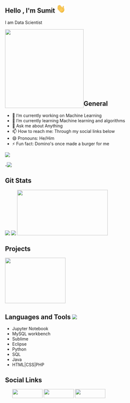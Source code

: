 
        
## Hello , I'm Sumit <img src="https://raw.githubusercontent.com/ABSphreak/ABSphreak/master/gifs/Hi.gif" width="30px">

I am Data Scientist 

<a href="https://github.com/Sumit2034"><img align="left" width="260" height="260" src="https://images.squarespace-cdn.com/content/v1/5a8c4760f6576e0ca2ed2269/1563006549247-VMQMSSB8O9NH9QFBQDA3/ke17ZwdGBToddI8pDm48kPFmSJiiT3ZR7jzdnOafnH9Zw-zPPgdn4jUwVcJE1ZvWEtT5uBSRWt4vQZAgTJucoTqqXjS3CfNDSuuf31e0tVGz4QBWi_2jl3dtL0CNmM6UoUC5ky421S8McKOr9u9nKhur-lC0WofN0YB1wFg-ZW0/js-bitmoji-oh-hi.png"></a>
<br><br><br><br><br><br><br><br><br><br><br><br>
## General
- 🔭 I’m currently working on Machine Learning
- 🌱 I’m currently learning Machine learning and algorithms
- 💬 Ask me about Anything
- 📫 How to reach me: Through my social links below
- 😄 Pronouns: He/Him
- ⚡ Fun fact: Domino's once made a burger for me

![](https://komarev.com/ghpvc/?username=Sumit2034&color=green)

-<img src="https://media.giphy.com/media/TilmLMmWrRYYHjLfub/giphy.gif">

## Git Stats

<img src="https://github-readme-stats-sooty-alpha.vercel.app/api?username=Sumit2034&show_icons=true&theme=dracula">
<img src="https://github-readme-stats-sooty-alpha.vercel.app/api/top-langs?username=Sumit2034&show_icons=true&theme=dracula">
<img src="https://media.giphy.com/media/4TtTVTmBoXp8txRU0C/giphy.gif" width="300px" height="150px">

## Projects
<a href="https://github.com/Sumit2034?tab=repositories" > <img src="https://media.giphy.com/media/QtqPV7cvgrL3qigUPb/giphy.gif" width="200px" height="150px"></a>


## Languages and Tools <img src="https://camo.githubusercontent.com/40dff491d4e8123af55298ef908faedb66c463e5/68747470733a2f2f6d656469612e67697068792e636f6d2f6d656469612f57556c706c634d704f43456d5447427442572f67697068792e676966" width="39px">
<ul>
    <li>Jupyter Notebook</li>
    <li>MySQL workbench</li>
    <li>Sublime</li>
    <li>Eclipse</li>
    <li>Python</li>
    <li>SQL</li>
    <li>Java</li>
    <li>HTML|CSS|PHP</li> 
</ul>

## Social Links

<ul style="list-style:none:>
           
<a href="mailto:sumit2034.cse18@chitkara.edu.in">
    <img src="https://img.shields.io/badge/Gmail-D14836?style=for-the-badge&logo=gmail&logoColor=white" width="100px" height="30px">
 </a><a href="https://www.linkedin.com/in/sumit-verma-b4916b203/"><img src="https://img.shields.io/badge/LinkedIn-0077B5?style=for-the-badge&logo=linkedin&logoColor=white" width="100px" height="30px"></a> <a href="https://github.com/Sumit2034"> <img src="https://img.shields.io/badge/GitHub-100000?style=for-the-badge&logo=github&logoColor=white" width="100px" height="30px"></a>

</ul>



